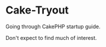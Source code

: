 Cake-Tryout
===========

Going through CakePHP startup guide.

Don't expect to find much of interest.

